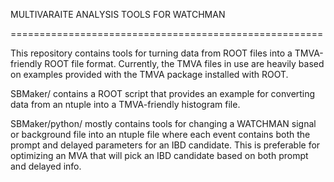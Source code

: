 MULTIVARAITE ANALYSIS TOOLS FOR WATCHMAN

======================================================

This repository contains tools for turning data from ROOT files into a
TMVA-friendly ROOT file format.  Currently, the TMVA files in use are 
heavily based on examples provided with the TMVA package installed with ROOT.

SBMaker/ contains a ROOT script that provides an example for converting data
from an ntuple into a TMVA-friendly histogram file.

SBMaker/python/ mostly contains tools for changing a WATCHMAN signal or
background file into an ntuple file where each event contains both the prompt
and delayed parameters for an IBD candidate.  This is preferable for optimizing
an MVA that will pick an IBD candidate based on both prompt and delayed info.
